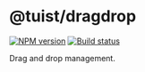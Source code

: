# @tuist/dragdrop

[![NPM version][npm-image]][npm-url]
[![Build status][travis-image]][travis-url]

[npm-image]: https://img.shields.io/npm/v/@tuist/dragdrop.svg?style=flat
[npm-url]: https://npmjs.org/package/@tuist/dragdrop
[travis-image]: https://img.shields.io/travis/tuist-org/tuist.svg?style=flat
[travis-url]: https://travis-ci.org/tuist-org/tuist

Drag and drop management.
